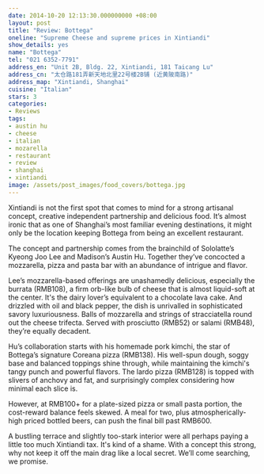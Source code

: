 ```yaml
---
date: 2014-10-20 12:13:30.000000000 +08:00
layout: post
title: "Review: Bottega"
oneline: "Supreme Cheese and supreme prices in Xintiandi"
show_details: yes
name: "Bottega"
tel: "021 6352-7791"
address_en: "Unit 2B, Bldg. 22, Xintiandi, 181 Taicang Lu"
address_cn: "太仓路181弄新天地北里22号楼2B铺 (近黄陂南路)"
address_map: "Xintiandi, Shanghai"
cuisine: "Italian"
stars: 3
categories:
- Reviews
tags:
- austin hu
- cheese
- italian
- mozarella
- restaurant
- review
- shanghai
- xintiandi
image: /assets/post_images/food_covers/bottega.jpg
---
```

Xintiandi is not the first spot that comes to mind for a strong artisanal concept, creative independent partnership and delicious food. It’s almost ironic that as one of Shanghai’s most familiar evening destinations, it might only be the location keeping Bottega from being an excellent restaurant.

The concept and partnership comes from the brainchild of Sololatte’s Kyeong Joo Lee and Madison’s Austin Hu. Together they’ve concocted a mozzarella, pizza and pasta bar with an abundance of intrigue and flavor.

Lee’s mozzarella-based offerings are unashamedly delicious, especially the burrata (RMB108), a firm orb-like bulb of cheese that is almost liquid-soft at the center. It's the dairy lover’s equivalent to a chocolate lava cake. And drizzled with oil and black pepper, the dish is unrivalled in sophisticated savory luxuriousness. Balls of mozzarella and strings of stracciatella round out the cheese trifecta. Served with prosciutto (RMB52) or salami (RMB48), they’re equally decadent.

Hu’s collaboration starts with his homemade pork kimchi, the star of Bottega’s signature Coreana pizza (RMB138). His well-spun dough, soggy base and balanced toppings shine through, while maintaining the kimchi's tangy punch and powerful flavors. The lardo pizza (RMB128) is topped with slivers of anchovy and fat, and surprisingly complex considering how minimal each slice is.

However, at RMB100+ for a plate-sized pizza or small pasta portion, the cost-reward balance feels skewed. A meal for two, plus atmospherically-high priced bottled beers, can push the final bill past RMB600.
	
A bustling terrace and slightly too-stark interior were all perhaps paying a little too much Xintiandi tax. It's kind of a shame. With a concept this strong, why not keep it off the main drag like a local secret. We’ll come searching, we promise.
